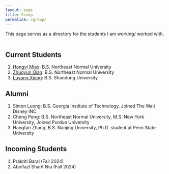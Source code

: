 ```yaml
---
layout: page
title: Group
permalink: /group/
---
```


This page serves as a directory for the students I am working/ worked with.

<hr style="clear:both;visibility: hidden;" />


## Current Students

1. [Hongyi Miao](): B.S. Northeast Normal University
2. [Zhuoyun Qian](): B.S. Northeast Normal University
3. [Luyang Xiong](): B.S. Shandong University


## Alumni

1. Simon Luong: B.S. Georgia Institute of Technology, Joined The Walt Disney INC.
2. Cheng Peng: B.S. Northeast Normal University, M.S. New York University, Joined Purdue University
3. Hangfan Zhang, B.S. Nanjing University, Ph.D. student at Penn State University


## Incoming Students
1. Prakriti Baral (Fall 2024)
2. Abolfazl Sharif Nia (Fall 2024)
